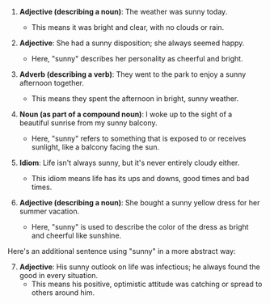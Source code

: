 1. **Adjective (describing a noun)**: The weather was sunny today.
   - This means it was bright and clear, with no clouds or rain.

2. **Adjective**: She had a sunny disposition; she always seemed happy.
   - Here, "sunny" describes her personality as cheerful and bright.

3. **Adverb (describing a verb)**: They went to the park to enjoy a sunny afternoon together.
   - This means they spent the afternoon in bright, sunny weather.

4. **Noun (as part of a compound noun)**: I woke up to the sight of a beautiful sunrise from my sunny balcony.
   - Here, "sunny" refers to something that is exposed to or receives sunlight, like a balcony facing the sun.

5. **Idiom**: Life isn't always sunny, but it's never entirely cloudy either.
   - This idiom means life has its ups and downs, good times and bad times.

6. **Adjective (describing a noun)**: She bought a sunny yellow dress for her summer vacation.
   - Here, "sunny" is used to describe the color of the dress as bright and cheerful like sunshine.

Here's an additional sentence using "sunny" in a more abstract way:

7. **Adjective**: His sunny outlook on life was infectious; he always found the good in every situation.
   - This means his positive, optimistic attitude was catching or spread to others around him.
